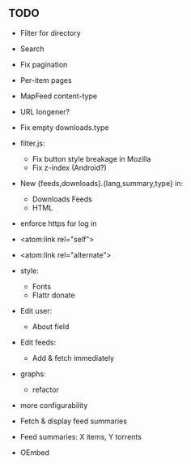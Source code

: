 ## TODO

* Filter for directory

* Search
* Fix pagination

* Per-item pages
* MapFeed content-type
* URL longener?
* Fix empty downloads.type
* filter.js:
  * Fix button style breakage in Mozilla
  * Fix z-index (Android?)
* New {feeds,downloads}.{lang,summary,type} in:
  * Downloads Feeds
  * HTML

* enforce https for log in

* <atom:link rel="self">
* <atom:link rel="alternate">

* style:
  * Fonts
  * Flattr donate

* Edit user:
  * About field
* Edit feeds:
  * Add & fetch immediately



* graphs:
  * refactor

* more configurability

* Fetch & display feed summaries

* Feed summaries: X items, Y torrents

* OEmbed

